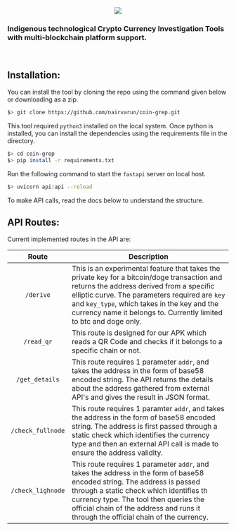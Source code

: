 <p align="center">
  <img src="https://user-images.githubusercontent.com/64140687/227789492-f51d8abc-29d7-4a67-86b5-8e2e6789c7b8.png">
</p>

### Indigenous technological Crypto Currency Investigation Tools with multi-blockchain platform support.

<br>

## Installation:
You can install the tool by cloning the repo using the command given below or downloading as a zip.

```bash
$> git clone https://github.com/nairvarun/coin-grep.git
```

This tool required `python3` installed on the local system. Once python is installed, you can install the dependencies using the requirements file in the directory.

```bash
$> cd coin-grep
$> pip install -r requirements.txt
```

Run the following command to start the `fastapi` server on local host.

```bash
$> uvicorn api:api --reload
```

To make API calls, read the docs below to understand the structure.

## API Routes:
Current implemented routes in the API are:

| Route | Description |
|-------|-------------|
|<p align="center">`/derive`</p>| This is an experimental feature that takes the private key for a bitcoin/doge transaction and returns the address derived from a specific elliptic curve. The parameters required are `key` and `key_type`, which takes in the key and the currency name it belongs to. Currently limited to btc and doge only.|
|<p align="center">`/read_qr`</p>| This route is designed for our APK which reads a QR Code and checks if it belongs to a specific chain or not.|
|<p align="center">`/get_details`</p>| This route requires 1 parameter `addr`, and takes the address in the form of base58 encoded string. The API returns the details about the address gathered from external API's and gives the result in JSON format.|
|<p align="center">`/check_fullnode`</p>| This route requires 1 paramter `addr`, and takes the address in the form of base58 encoded string. The address is first passed through a static check which identifies the currency type and then an external API call is made to ensure the address validity. |
|<p align="center">`/check_lighnode`</p>| This route requires 1 parameter `addr`,  and takes the address in the form of base58 encoded string. The address is passed through a static check which identifies th currency type. The tool then queries the official chain of the address and runs it through the official chain of the currency. |






